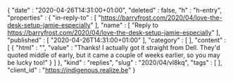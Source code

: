 {
  "date" : "2020-04-26T14:31:00+01:00",
  "deleted" : false,
  "h" : "h-entry",
  "properties" : {
    "in-reply-to" : [ "https://barryfrost.com/2020/04/love-the-desk-setup-jamie-especially" ],
    "name" : [ "Reply to https://barryfrost.com/2020/04/love-the-desk-setup-jamie-especially" ],
    "published" : [ "2020-04-26T14:31:00+01:00" ],
    "category" : [ ],
    "content" : [ {
      "html" : "",
      "value" : "Thanks! I actually got it straight from Dell. They'd quoted middle of early, but it came a couple of weeks earlier, so you may be lucky too!"
    } ]
  },
  "kind" : "replies",
  "slug" : "2020/04/vl8kq",
  "tags" : [ ],
  "client_id" : "https://indigenous.realize.be"
}
